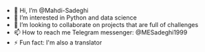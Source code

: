 - 👋 Hi, I’m @Mahdi-Sadeghi
- 👀 I’m interested in Python and data science
- 💞️ I’m looking to collaborate on projects that are full of challenges
- 📫 How to reach me Telegram messenger: @MESadeghi1999
- ⚡ Fun fact: I'm also a translator

<!---
Mahdi-Sadeghi2/Mahdi-Sadeghi2 is a ✨ special ✨ repository because its `README.md` (this file) appears on your GitHub profile.
You can click the Preview link to take a look at your changes.
--->
